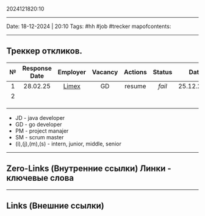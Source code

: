 2024121820:10
___
Date: 18-12-2024 | 20:10
Tags: #hh #job #trecker
mapofcontents: 
___
## Треккер откликов.

|  №  | Response Date |                              Employer                               | Vacancy | Actions | Status |    Date    |
| :-: | :-----------: | :-----------------------------------------------------------------: | :-----: | :-----: | :----: | :--------: |
|  1  |   28.02.25    | [Limex](https://cheboksary.hh.ru/employer/5177357?hhtmFrom=vacancy) |   GD    | resume  | *fail* | 25.12.2024 |
|  2  |               |                                                                     |         |         |        |            |
|     |               |                                                                     |         |         |        |            |
|     |               |                                                                     |         |         |        |            |
|     |               |                                                                     |         |         |        |            |

- JD - java developer
- GD - go developer
- PM - project manajer
- SM - scrum master
- (i),(j),(m),(s) - intern, junior, middle, senior

-----
**Zero-Links**  (Внутренние ссылки) Линки - ключевые слова
-

------
**Links** (Внешние ссылки)
-
